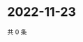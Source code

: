 # 2022-11-23

共 0 条

<!-- BEGIN WEIBO -->
<!-- 最后更新时间 Wed Nov 23 2022 17:14:50 GMT+0800 (China Standard Time) -->

<!-- END WEIBO -->
